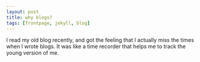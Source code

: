 ```yaml
---
layout: post
title: why blogs? 
tags: [frontpage, jekyll, blog]
---
```


I read my old blog recently, and got the feeling that I actually miss the times when I wrote blogs. It was like a time recorder that helps me to track the young version of me. 

